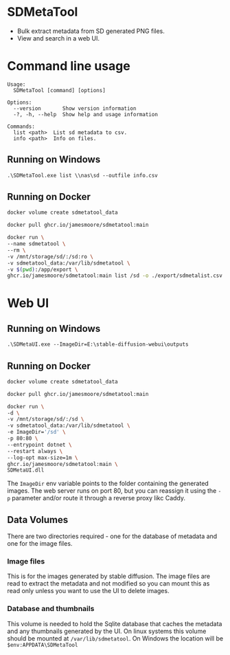# SDMetaTool

* Bulk extract metadata from SD generated PNG files.
* View and search in a web UI.

# Command line usage

```
Usage:
  SDMetaTool [command] [options]

Options:
  --version       Show version information
  -?, -h, --help  Show help and usage information

Commands:
  list <path>  List sd metadata to csv.
  info <path>  Info on files.
```

## Running on Windows

```ps
.\SDMetaTool.exe list \\nas\sd --outfile info.csv
```

## Running on Docker

```bash
docker volume create sdmetatool_data

docker pull ghcr.io/jamesmoore/sdmetatool:main

docker run \
--name sdmetatool \
--rm \
-v /mnt/storage/sd/:/sd:ro \
-v sdmetatool_data:/var/lib/sdmetatool \
-v $(pwd):/app/export \
ghcr.io/jamesmoore/sdmetatool:main list /sd -o ./export/sdmetalist.csv
```

# Web UI

## Running on Windows

```ps
.\SDMetaUI.exe --ImageDir=E:\stable-diffusion-webui\outputs
```

## Running on Docker
```bash
docker volume create sdmetatool_data

docker pull ghcr.io/jamesmoore/sdmetatool:main

docker run \
-d \
-v /mnt/storage/sd/:/sd \
-v sdmetatool_data:/var/lib/sdmetatool \
-e ImageDir='/sd' \
-p 80:80 \
--entrypoint dotnet \
--restart always \
--log-opt max-size=1m \
ghcr.io/jamesmoore/sdmetatool:main \
SDMetaUI.dll
```

The ```ImageDir``` env variable points to the folder containing the generated images. The web server runs on port 80, but you can reassign it using the `-p` parameter and/or route it through a reverse proxy likc Caddy.

## Data Volumes
There are two directories required - one for the database of metadata and one for the image files. 

### Image files
This is for the images generated by stable diffusion. The image files are read to extract the metadata and not modified so you can mount this as read only unless you want to use the UI to delete images.

### Database and thumbnails
This volume is needed to hold the Sqlite database that caches the metadata and any thumbnails generated by the UI. On linux systems this volume should be mounted at ```/var/lib/sdmetatool```. On Windows the location will be ```$env:APPDATA\SDMetaTool```

